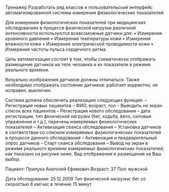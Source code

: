 Тренажер
Разработать ряд классов и пользовательский интерфейс автоматизированной системы измерения физиологических показателей 

Для измерения физиологических показателей при медицинских обследованиях в процессе физической нагрузки различной интенсивности используются всевозможные датчики для:
•	Измерения кровяного давления
•	Измерения температуры кожи
•	Измерения влажности кожи
•	Измерения электрической проводимости кожи
•	Измерения частоты пульса сердечного ритма

Цель автоматизации состоит в том, чтобы схематически отображать размещение  датчиков на теле человека  и их показатели в режиме реального времени. 

Визуально изображения датчиков должны отличаться. Также необходимо отображать состояние датчиков: работает корректно, не исправен, выключен.



Система должна обеспечить реализацию следующих функций:
–	Регистрация новых пациентов – ФИО, возраст, пол
–	Выводить на экран список всех пациентов
–	Регистрация нового обследования – дата регистрации, тип физической нагрузки (бег, ходьба, вело, силовые упражнения и т.д.), перечень измеряемых физиологических показателей
–	Активизация сеанса обследования
–	Установка датчиков в соответствии со списком измеряемых физиологических показателей в процессе данного обследования
–	Активизация и предварительный опрос датчиков 
–	Старт сеанса обследования
–	Вывод на экран в режиме реального времени измеряемых физиологических показателей, как показано на рисунке ниже. Вид отображения и размещения на Ваш выбор.



Пациент:                  Прилука Анатолий Ефимович
Возраст:                   37
Пол:                          мужской

Дата обследования:   25.12.2009
Тип физической нагрузки: бег со скоростью 8 км/час в течение 15 минут


